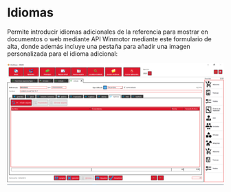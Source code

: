 # Idiomas

Permite introducir idiomas adicionales de la referencia para mostrar en documentos o web mediante API Winmotor mediante este formulario de alta, donde además incluye una pestaña para añadir una imagen personalizada para el idioma adicional:

![](../../../../.gitbook/assets/image%20%28417%29.png)

